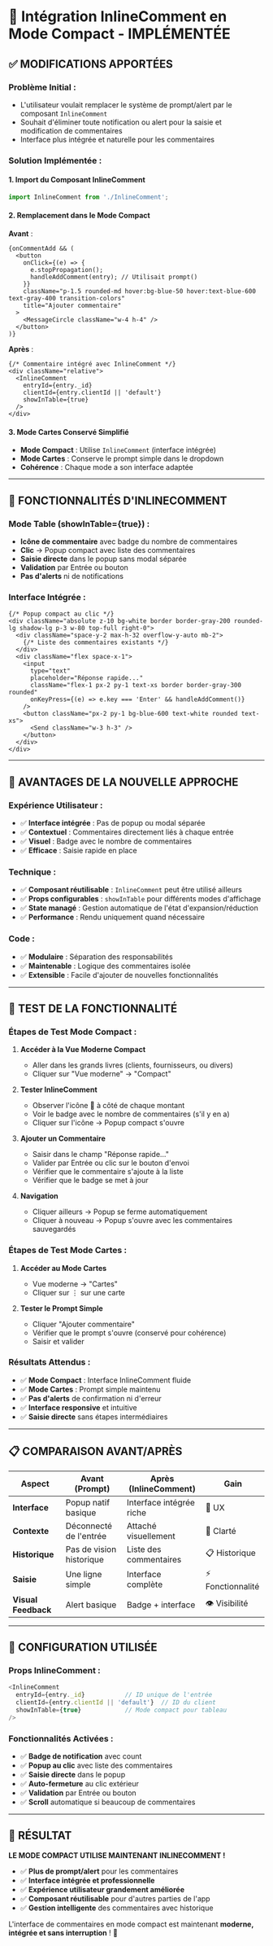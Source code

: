 # 🎯 Intégration InlineComment en Mode Compact - IMPLÉMENTÉE

## ✅ **MODIFICATIONS APPORTÉES**

### **Problème Initial :**
- L'utilisateur voulait remplacer le système de prompt/alert par le composant `InlineComment`
- Souhait d'éliminer toute notification ou alert pour la saisie et modification de commentaires
- Interface plus intégrée et naturelle pour les commentaires

### **Solution Implémentée :**

#### **1. Import du Composant InlineComment**
```typescript
import InlineComment from './InlineComment';
```

#### **2. Remplacement dans le Mode Compact**
**Avant** :
```tsx
{onCommentAdd && (
  <button
    onClick={(e) => {
      e.stopPropagation();
      handleAddComment(entry); // Utilisait prompt()
    }}
    className="p-1.5 rounded-md hover:bg-blue-50 hover:text-blue-600 text-gray-400 transition-colors"
    title="Ajouter commentaire"
  >
    <MessageCircle className="w-4 h-4" />
  </button>
)}
```

**Après** :
```tsx
{/* Commentaire intégré avec InlineComment */}
<div className="relative">
  <InlineComment 
    entryId={entry._id} 
    clientId={entry.clientId || 'default'} 
    showInTable={true}
  />
</div>
```

#### **3. Mode Cartes Conservé Simplifié**
- **Mode Compact** : Utilise `InlineComment` (interface intégrée)
- **Mode Cartes** : Conserve le prompt simple dans le dropdown
- **Cohérence** : Chaque mode a son interface adaptée

---

## 🎨 **FONCTIONNALITÉS D'INLINECOMMENT**

### **Mode Table (showInTable={true}) :**
- **Icône de commentaire** avec badge du nombre de commentaires
- **Clic** → Popup compact avec liste des commentaires
- **Saisie directe** dans le popup sans modal séparée
- **Validation** par Entrée ou bouton
- **Pas d'alerts** ni de notifications

### **Interface Intégrée :**
```tsx
{/* Popup compact au clic */}
<div className="absolute z-10 bg-white border border-gray-200 rounded-lg shadow-lg p-3 w-80 top-full right-0">
  <div className="space-y-2 max-h-32 overflow-y-auto mb-2">
    {/* Liste des commentaires existants */}
  </div>
  <div className="flex space-x-1">
    <input
      type="text"
      placeholder="Réponse rapide..."
      className="flex-1 px-2 py-1 text-xs border border-gray-300 rounded"
      onKeyPress={(e) => e.key === 'Enter' && handleAddComment()}
    />
    <button className="px-2 py-1 bg-blue-600 text-white rounded text-xs">
      <Send className="w-3 h-3" />
    </button>
  </div>
</div>
```

---

## 🚀 **AVANTAGES DE LA NOUVELLE APPROCHE**

### **Expérience Utilisateur :**
- ✅ **Interface intégrée** : Pas de popup ou modal séparée
- ✅ **Contextuel** : Commentaires directement liés à chaque entrée
- ✅ **Visuel** : Badge avec le nombre de commentaires
- ✅ **Efficace** : Saisie rapide en place

### **Technique :**
- ✅ **Composant réutilisable** : `InlineComment` peut être utilisé ailleurs
- ✅ **Props configurables** : `showInTable` pour différents modes d'affichage
- ✅ **State managé** : Gestion automatique de l'état d'expansion/réduction
- ✅ **Performance** : Rendu uniquement quand nécessaire

### **Code :**
- ✅ **Modulaire** : Séparation des responsabilités
- ✅ **Maintenable** : Logique des commentaires isolée
- ✅ **Extensible** : Facile d'ajouter de nouvelles fonctionnalités

---

## 🧪 **TEST DE LA FONCTIONNALITÉ**

### **Étapes de Test Mode Compact :**

1. **Accéder à la Vue Moderne Compact**
   - Aller dans les grands livres (clients, fournisseurs, ou divers)
   - Cliquer sur "Vue moderne" → "Compact"

2. **Tester InlineComment**
   - Observer l'icône 💬 à côté de chaque montant
   - Voir le badge avec le nombre de commentaires (s'il y en a)
   - Cliquer sur l'icône → Popup compact s'ouvre

3. **Ajouter un Commentaire**
   - Saisir dans le champ "Réponse rapide..."
   - Valider par Entrée ou clic sur le bouton d'envoi
   - Vérifier que le commentaire s'ajoute à la liste
   - Vérifier que le badge se met à jour

4. **Navigation**
   - Cliquer ailleurs → Popup se ferme automatiquement
   - Cliquer à nouveau → Popup s'ouvre avec les commentaires sauvegardés

### **Étapes de Test Mode Cartes :**

1. **Accéder au Mode Cartes**
   - Vue moderne → "Cartes"
   - Cliquer sur ⋮ sur une carte

2. **Tester le Prompt Simple**
   - Cliquer "Ajouter commentaire"
   - Vérifier que le prompt s'ouvre (conservé pour cohérence)
   - Saisir et valider

### **Résultats Attendus :**
- ✅ **Mode Compact** : Interface InlineComment fluide
- ✅ **Mode Cartes** : Prompt simple maintenu
- ✅ **Pas d'alerts** de confirmation ni d'erreur
- ✅ **Interface responsive** et intuitive
- ✅ **Saisie directe** sans étapes intermédiaires

---

## 📋 **COMPARAISON AVANT/APRÈS**

| Aspect | Avant (Prompt) | Après (InlineComment) | Gain |
|--------|----------------|----------------------|------|
| **Interface** | Popup natif basique | Interface intégrée riche | 🎨 UX |
| **Contexte** | Déconnecté de l'entrée | Attaché visuellement | 🎯 Clarté |
| **Historique** | Pas de vision historique | Liste des commentaires | 📋 Historique |
| **Saisie** | Une ligne simple | Interface complète | ⚡ Fonctionnalité |
| **Visual Feedback** | Alert basique | Badge + interface | 👁️ Visibilité |

---

## 🎯 **CONFIGURATION UTILISÉE**

### **Props InlineComment :**
```typescript
<InlineComment 
  entryId={entry._id}           // ID unique de l'entrée
  clientId={entry.clientId || 'default'}  // ID du client
  showInTable={true}            // Mode compact pour tableau
/>
```

### **Fonctionnalités Activées :**
- ✅ **Badge de notification** avec count
- ✅ **Popup au clic** avec liste des commentaires
- ✅ **Saisie directe** dans le popup
- ✅ **Auto-fermeture** au clic extérieur
- ✅ **Validation** par Entrée ou bouton
- ✅ **Scroll** automatique si beaucoup de commentaires

---

## 🎉 **RÉSULTAT**

**LE MODE COMPACT UTILISE MAINTENANT INLINECOMMENT !**

- ✅ **Plus de prompt/alert** pour les commentaires
- ✅ **Interface intégrée et professionnelle**
- ✅ **Expérience utilisateur grandement améliorée**
- ✅ **Composant réutilisable** pour d'autres parties de l'app
- ✅ **Gestion intelligente** des commentaires avec historique

L'interface de commentaires en mode compact est maintenant **moderne, intégrée et sans interruption** ! 🚀

